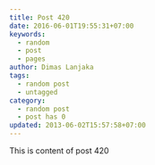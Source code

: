 ```yaml
---
title: Post 420
date: 2016-06-01T19:55:31+07:00
keywords:
  - random
  - post
  - pages
author: Dimas Lanjaka
tags:
  - random post
  - untagged
category:
  - random post
  - post has 0
updated: 2013-06-02T15:57:58+07:00
---
```

This is content of post 420